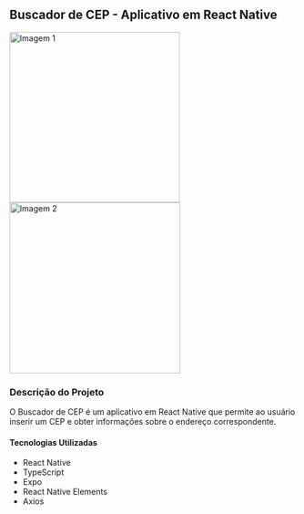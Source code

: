 ## Buscador de CEP - Aplicativo em React Native

<img src="https://github.com/gaiekdacosta/app-buscador-cep/assets/104230562/20597b55-8071-4271-b7d7-393f6f92054b" alt="Imagem 1" width="299" />
<img src="https://github.com/gaiekdacosta/app-buscador-cep/assets/104230562/fbff7245-e06b-4757-a98f-85b1bb9d3d4e" alt="Imagem 2" width="300" />

### Descrição do Projeto

O Buscador de CEP é um aplicativo em React Native que permite ao usuário inserir um CEP e obter informações sobre o endereço correspondente.

#### Tecnologias Utilizadas

- React Native
- TypeScript
- Expo
- React Native Elements
- Axios
